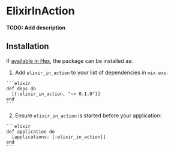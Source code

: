 # ElixirInAction

**TODO: Add description**

## Installation

If [available in Hex](https://hex.pm/docs/publish), the package can be installed as:

  1. Add `elixir_in_action` to your list of dependencies in `mix.exs`:

    ```elixir
    def deps do
      [{:elixir_in_action, "~> 0.1.0"}]
    end
    ```

  2. Ensure `elixir_in_action` is started before your application:

    ```elixir
    def application do
      [applications: [:elixir_in_action]]
    end
    ```

